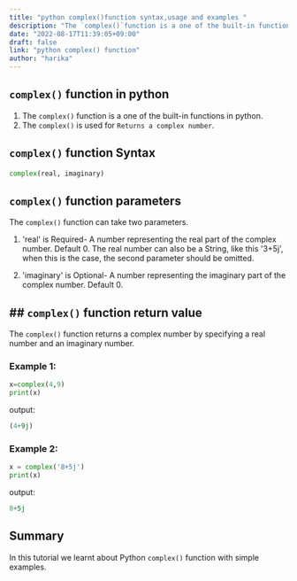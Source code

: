 ```yaml
---
title: "python complex()function syntax,usage and examples "
description: "The `complex()`function is a one of the built-in functions in python"
date: "2022-08-17T11:39:05+09:00"
draft: false
link: "python complex() function"
author: "harika"
---
```


## `complex()` function in python

1. The `complex()` function is a one of the built-in functions in python.
2. The `complex()` is used for `Returns a complex number`.


## `complex()` function Syntax

```python
complex(real, imaginary)
```

## `complex()` function parameters

The `complex()` function can take two parameters.

1. 'real'  is Required-  A number representing the real part of the complex number. Default 0. 
The real number can also be a String, like this '3+5j', when this is the case, the second parameter should be omitted.

2. 'imaginary' is Optional- A number representing the imaginary part of the complex number. Default 0.

## ## `complex()` function return value

The `complex()` function returns a complex number by specifying a real number and an imaginary number.


### Example 1:

```python
x=complex(4,9) 
print(x) 

```
output:

```python
(4+9j)
```

### Example 2: 

```python
x = complex('8+5j')
print(x)
```
output:

```python
8+5j
```
## Summary
In this tutorial we learnt about Python `complex()` function with simple examples.





